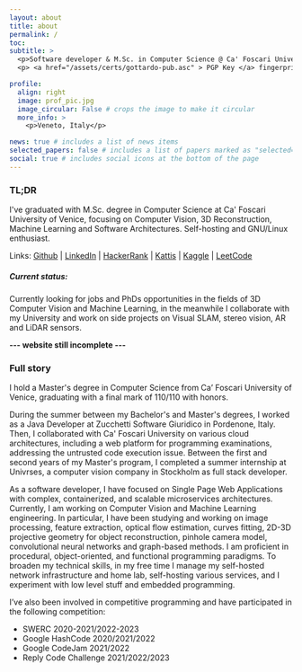 ```yaml
---
layout: about
title: about
permalink: /
toc:
subtitle: >
  <p>Software developer & M.Sc. in Computer Science @ Ca' Foscari University of Venice </p>
  <p> <a href="/assets/certs/gottardo-pub.asc" > PGP Key </a> fingerprint: 71B9EC0B7E183D50B9985CA5DE55F626FCF4E95E</p>

profile:
  align: right
  image: prof_pic.jpg
  image_circular: False # crops the image to make it circular
  more_info: >
    <p>Veneto, Italy</p>

news: true # includes a list of news items
selected_papers: false # includes a list of papers marked as "selected={true}"
social: true # includes social icons at the bottom of the page
---
```


### TL;DR

I've graduated with M.Sc. degree in Computer Science at Ca' Foscari University of Venice, focusing on Computer Vision, 3D Reconstruction, Machine Learning and Software Architectures.
Self-hosting and GNU/Linux enthusiast.

Links:
[Github](https://github.com/Gotti27) |
[LinkedIn](https://www.linkedin.com/in/mario-gottardo-744b201a3/?locale=en_US) |
[HackerRank](https://www.hackerrank.com/h879088) |
[Kattis](https://open.kattis.com/users/mario-gottardo) |
[Kaggle](https://www.kaggle.com/gotti27) |
[LeetCode](https://leetcode.com/u/gotti27)

##### Current status:

Currently looking for jobs and PhDs opportunities in the fields of 3D Computer Vision and Machine Learning, in the meanwhile I collaborate with my University and work on side projects on Visual SLAM, stereo vision, AR and LiDAR sensors.

**--- website still incomplete ---**

### Full story

I hold a Master's degree in Computer Science from Ca’ Foscari University of Venice, graduating with a final mark of 110/110 with honors.

During the summer between my Bachelor's and Master's degrees, I worked as a Java Developer at Zucchetti Software Giuridico in Pordenone, Italy. Then, I collaborated with Ca' Foscari University on various cloud architectures, including a web platform for programming examinations, addressing the untrusted code execution issue.
Between the first and second years of my Master's program, I completed a summer internship at Univrses, a computer vision company in Stockholm as full stack developer.

As a software developer, I have focused on Single Page Web Applications with complex, containerized, and scalable microservices architectures. Currently, I am working on Computer Vision and Machine Learning engineering. In particular, I have been studying and working on image processing, feature extraction, optical flow estimation, curves fitting, 2D-3D projective geometry for object reconstruction, pinhole camera model, convolutional neural networks and graph-based methods.
I am proficient in procedural, object-oriented, and functional programming paradigms.
To broaden my technical skills, in my free time I manage my self-hosted network infrastructure and home lab, self-hosting various services, and I experiment with low level stuff and embedded programming.

I’ve also been involved in competitive programming and have participated in the following competition:

- SWERC 2020-2021/2022-2023
- Google HashCode 2020/2021/2022
- Google CodeJam 2021/2022
- Reply Code Challenge 2021/2022/2023

<!--
<i> If an "HR" does not take the time to read your whole CV, they have an attention disorder and you dodged a bullet </i>

-->
